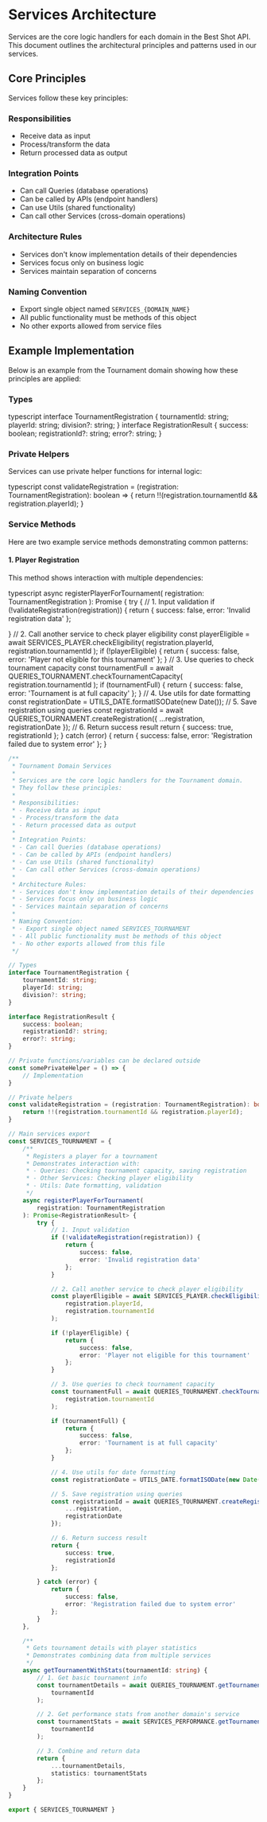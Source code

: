 # Services Architecture

Services are the core logic handlers for each domain in the Best Shot API. This document outlines the architectural principles and patterns used in our services.

## Core Principles

Services follow these key principles:

### Responsibilities
- Receive data as input
- Process/transform the data
- Return processed data as output

### Integration Points
- Can call Queries (database operations)
- Can be called by APIs (endpoint handlers)
- Can use Utils (shared functionality)
- Can call other Services (cross-domain operations)

### Architecture Rules
- Services don't know implementation details of their dependencies
- Services focus only on business logic
- Services maintain separation of concerns

### Naming Convention
- Export single object named `SERVICES_{DOMAIN_NAME}`
- All public functionality must be methods of this object
- No other exports allowed from service files

## Example Implementation

Below is an example from the Tournament domain showing how these principles are applied:

### Types
typescript
interface TournamentRegistration {
tournamentId: string;
playerId: string;
division?: string;
}
interface RegistrationResult {
success: boolean;
registrationId?: string;
error?: string;
}



### Private Helpers

Services can use private helper functions for internal logic:

typescript
const validateRegistration = (registration: TournamentRegistration): boolean => {
return !!(registration.tournamentId && registration.playerId);
}


### Service Methods

Here are two example service methods demonstrating common patterns:

#### 1. Player Registration

This method shows interaction with multiple dependencies:


typescript
async registerPlayerForTournament(
registration: TournamentRegistration
): Promise<RegistrationResult> {
try {
// 1. Input validation
if (!validateRegistration(registration)) {
return {
success: false,
error: 'Invalid registration data'
};


}
// 2. Call another service to check player eligibility
const playerEligible = await SERVICES_PLAYER.checkEligibility(
registration.playerId,
registration.tournamentId
);
if (!playerEligible) {
return {
success: false,
error: 'Player not eligible for this tournament'
};
}
// 3. Use queries to check tournament capacity
const tournamentFull = await QUERIES_TOURNAMENT.checkTournamentCapacity(
registration.tournamentId
);
if (tournamentFull) {
return {
success: false,
error: 'Tournament is at full capacity'
};
}
// 4. Use utils for date formatting
const registrationDate = UTILS_DATE.formatISODate(new Date());
// 5. Save registration using queries
const registrationId = await QUERIES_TOURNAMENT.createRegistration({
...registration,
registrationDate
});
// 6. Return success result
return {
success: true,
registrationId
};
} catch (error) {
return {
success: false,
error: 'Registration failed due to system error'
};
}




```typescript
/**
 * Tournament Domain Services
 * 
 * Services are the core logic handlers for the Tournament domain.
 * They follow these principles:
 * 
 * Responsibilities:
 * - Receive data as input
 * - Process/transform the data
 * - Return processed data as output
 * 
 * Integration Points:
 * - Can call Queries (database operations)
 * - Can be called by APIs (endpoint handlers)
 * - Can use Utils (shared functionality)
 * - Can call other Services (cross-domain operations)
 * 
 * Architecture Rules:
 * - Services don't know implementation details of their dependencies
 * - Services focus only on business logic
 * - Services maintain separation of concerns
 * 
 * Naming Convention:
 * - Export single object named SERVICES_TOURNAMENT
 * - All public functionality must be methods of this object
 * - No other exports allowed from this file
 */

// Types
interface TournamentRegistration {
    tournamentId: string;
    playerId: string;
    division?: string;
}

interface RegistrationResult {
    success: boolean;
    registrationId?: string;
    error?: string;
}

// Private functions/variables can be declared outside
const somePrivateHelper = () => {
    // Implementation
}

// Private helpers
const validateRegistration = (registration: TournamentRegistration): boolean => {
    return !!(registration.tournamentId && registration.playerId);
}

// Main services export
const SERVICES_TOURNAMENT = {
    /**
     * Registers a player for a tournament
     * Demonstrates interaction with:
     * - Queries: Checking tournament capacity, saving registration
     * - Other Services: Checking player eligibility
     * - Utils: Date formatting, validation
     */
    async registerPlayerForTournament(
        registration: TournamentRegistration
    ): Promise<RegistrationResult> {
        try {
            // 1. Input validation
            if (!validateRegistration(registration)) {
                return {
                    success: false,
                    error: 'Invalid registration data'
                };
            }

            // 2. Call another service to check player eligibility
            const playerEligible = await SERVICES_PLAYER.checkEligibility(
                registration.playerId,
                registration.tournamentId
            );

            if (!playerEligible) {
                return {
                    success: false,
                    error: 'Player not eligible for this tournament'
                };
            }

            // 3. Use queries to check tournament capacity
            const tournamentFull = await QUERIES_TOURNAMENT.checkTournamentCapacity(
                registration.tournamentId
            );

            if (tournamentFull) {
                return {
                    success: false,
                    error: 'Tournament is at full capacity'
                };
            }

            // 4. Use utils for date formatting
            const registrationDate = UTILS_DATE.formatISODate(new Date());

            // 5. Save registration using queries
            const registrationId = await QUERIES_TOURNAMENT.createRegistration({
                ...registration,
                registrationDate
            });

            // 6. Return success result
            return {
                success: true,
                registrationId
            };

        } catch (error) {
            return {
                success: false,
                error: 'Registration failed due to system error'
            };
        }
    },

    /**
     * Gets tournament details with player statistics
     * Demonstrates combining data from multiple services
     */
    async getTournamentWithStats(tournamentId: string) {
        // 1. Get basic tournament info
        const tournamentDetails = await QUERIES_TOURNAMENT.getTournamentById(
            tournamentId
        );

        // 2. Get performance stats from another domain's service
        const tournamentStats = await SERVICES_PERFORMANCE.getTournamentStats(
            tournamentId
        );

        // 3. Combine and return data
        return {
            ...tournamentDetails,
            statistics: tournamentStats
        };
    }
}

export { SERVICES_TOURNAMENT }
```


